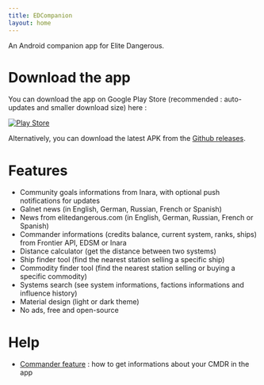```yaml
---
title: EDCompanion
layout: home
---
```


An Android companion app for Elite Dangerous.


# Download the app

You can download the app on Google Play Store (recommended : auto-updates and smaller download size) here :

[![Play Store](https://developer.android.com/images/brand/en_generic_rgb_wo_45.png)](https://play.google.com/store/apps/details?id=fr.corenting.edcompanion&pcampaignid=MKT-Other-global-all-co-prtnr-py-PartBadge-Mar2515-1)

Alternatively, you can download the latest APK from the [Github releases](https://github.com/corenting/EDCompanion/releases).

# Features

- Community goals informations from Inara, with optional push notifications for updates
- Galnet news (in English, German, Russian, French or Spanish)
- News from elitedangerous.com (in English, German, Russian, French or Spanish)
- Commander informations (credits balance, current system, ranks, ships) from Frontier API, EDSM or Inara
- Distance calculator (get the distance between two systems)
- Ship finder tool (find the nearest station selling a specific ship)
- Commodity finder tool (find the nearest station selling or buying a specific commodity)
- Systems search (see system informations, factions informations and influence history)
- Material design (light or dark theme)
- No ads, free and open-source

# Help

- [Commander feature](https://edcompanion.corenting.fr/commander) : how to get informations about your CMDR in the app
